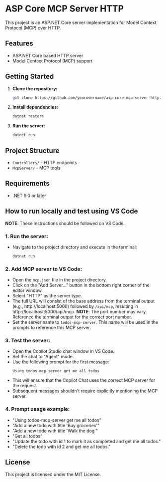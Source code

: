 # ASP Core MCP Server HTTP

This project is an ASP.NET Core server implementation for Model Context Protocol (MCP) over HTTP.

## Features

- ASP.NET Core based HTTP server
- Model Context Protocol (MCP) support

## Getting Started

1. **Clone the repository:**
    ```bash
    git clone https://github.com/yourusername/asp-core-mcp-server-http.git
    ```

2. **Install dependencies:**
    ```bash
    dotnet restore
    ```

3. **Run the server:**
    ```bash
    dotnet run
    ```

## Project Structure

- `Controllers/` - HTTP endpoints
- `McpServer/` - MCP tools

## Requirements

- .NET 9.0 or later

## How to run locally and test using VS Code

**NOTE**: These instructions should be followed on VS Code.

### 1. Run the server:
- Navigate to the project directory and execute in the terminal:
    ```bash
    dotnet run
    ```

### 2. Add MCP server to VS Code:
- Open the `mcp.json` file in the project directory.
- Click on the "Add Server..." button in the bottom right corner of the editor window.
- Select "HTTP" as the server type.
- The full URL will consist of the base address from the terminal output (e.g., http://localhost:5000) followed by `/api/mcp`, resulting in http://localhost:5000/api/mcp. **NOTE**: The port number may vary. Reference the terminal output for the correct port number.
- Set the server name to `todos-mcp-server`. This name will be used in the prompts to reference this MCP server.

### 3. Test the server:
- Open the Copilot Studio chat window in VS Code.
- Set the chat to "Agent" mode.
- Use the following prompt for the first message:
    ```
    Using todos-mcp-server get me all todos
    ```
- This will ensure that the Copilot Chat uses the correct MCP server for the request.
- Subsequent messages shouldn't require explicitly mentioning the MCP server.

### 4. Prompt usage example:
- "Using todos-mcp-server get me all todos"
- "Add a new todo with title 'Buy groceries'"
- "Add a new todo with title 'Walk the dog'"
- "Get all todos"
- "Update the todo with id 1 to mark it as completed and get me all todos."
- "Delete the todo with id 2 and get me all todos."

## License

This project is licensed under the MIT License.
